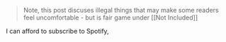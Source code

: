 > Note, this post discuses illegal things that may make some readers feel uncomfortable - but is fair game under [[Not Included]]

I can afford to subscribe to Spotify, 